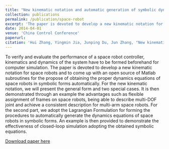 ```yaml
---
title: "New kinematic notation and automatic generation of symbolic dynamics equations for space robots"
collection: publications
permalink: /publication/space-robot
excerpt: 'The paper is devoted to develop a new kinematic notation for space robots and to come up with an open source of Matlab subroutines for the propose of obtaining the proper dynamics equations of space robots in symbolic forms automatically.'
date: 2014-04-01
venue: 'China Control Conference'
paperurl: 
citation: 'Hui Zhang, Yingmin Jia, Junping Du, Jun Zhang, "New kinematic notation and automatic generation of symbolic dynamics equations for space robots," Control Conference (CCC), 2014 33rd Chinese, pp.8341, 8346, 28-30 (2014).'
---
```


To verify and evaluate the performance of a space robot controller, kinematics and dynamics of the system have to be formed beforehand for computer simulation. The paper is devoted to develop a new kinematic notation for space robots and to come up with an open source of Matlab subroutines for the propose of obtaining the proper dynamics equations of space robots in symbolic forms automatically. For the new kinematic notation, we will present the general form and two special cases. It is then demonstrated through an example the advantages such as flexible assignment of frames on space robots, being able to describe multi-DOF joint and achieve a consistent description for multi-arm space robots. For the second part, we adopt the Lagrangian Formulation for forming the procedures to automatically generate the dynamics equations of space robots in symbolic forms. An example is then provided to demonstrate the effectiveness of closed-loop simulation adopting the obtained symbolic equations.

[Download paper here](/files/papers/Zhang_et_al._2014_CCC.pdf)
